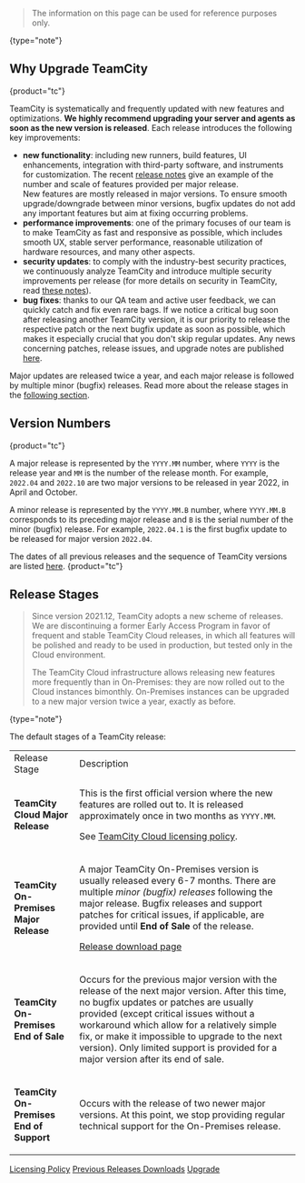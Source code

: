 [//]: # (title: TeamCity Release Cycle)
[//]: # (auxiliary-id: TeamCity Release Cycle)

>The information on this page can be used for reference purposes only.
> 
{type="note"}

## Why Upgrade TeamCity
{product="tc"}

TeamCity is systematically and frequently updated with new features and optimizations. __We highly recommend upgrading your server and agents as soon as the new version is released__. Each release introduces the following key improvements:
* __new functionality__: including new runners, build features, UI enhancements, integration with third-party software, and instruments for customization. The recent [release notes](what-s-new-in-teamcity.md) give an example of the number and scale of features provided per major release.  
  New features are mostly released in major versions. To ensure smooth upgrade/downgrade between minor versions, bugfix updates do not add any important features but aim at fixing occurring problems.
* __performance improvements__: one of the primary focuses of our team is to make TeamCity as fast and responsive as possible, which includes smooth UX, stable server performance, reasonable utilization of hardware resources, and many other aspects.
* __security updates__: to comply with the industry-best security practices, we continuously analyze TeamCity and introduce multiple security improvements per release (for more details on security in TeamCity, read [these notes](security-notes.md)).
* __bug fixes__: thanks to our QA team and active user feedback, we can quickly catch and fix even rare bags. If we notice a critical bug soon after releasing another TeamCity version, it is our priority to release the respective patch or the next bugfix update as soon as possible, which makes it especially crucial that you don't skip regular updates. Any news concerning patches, release issues, and upgrade notes are published [here](upgrade-notes.md).

Major updates are released twice a year, and each major release is followed by multiple minor (bugfix) releases. Read more about the release stages in the [following section](#Release+Stages).

## Version Numbers
{product="tc"}

A major release is represented by the `YYYY.MM` number, where `YYYY` is the release year and `MM` is the number of the release month. For example, `2022.04` and `2022.10` are two major versions to be released in year 2022, in April and October.

A minor release is represented by the `YYYY.MM.B` number, where `YYYY.MM.B` corresponds to its preceding major release and `B` is the serial number of the minor (bugfix) release. For example, `2022.04.1` is the first bugfix update to be released for major version `2022.04`.

The dates of all previous releases and the sequence of TeamCity versions are listed [here](previous-releases-downloads.md).
{product="tc"}

## Release Stages

>Since version 2021.12, TeamCity adopts a new scheme of releases. We are discontinuing a former Early Access Program in favor of frequent and stable TeamCity Cloud releases, in which all features will be polished and ready to be used in production, but tested only in the Cloud environment.
> 
>The TeamCity Cloud infrastructure allows releasing new features more frequently than in On-Premises: they are now rolled out to the Cloud instances bimonthly. On-Premises instances can be upgraded to a new major version twice a year, exactly as before.
> 
{type="note"}

The default stages of a TeamCity release:

<table>

<tr>

<td>Release Stage</td>
<td>Description</td>

</tr>

<tr>

<td>

__TeamCity Cloud Major Release__

</td>

<td>

This is the first official version where the new features are rolled out to. It is released approximately once in two months as `YYYY.MM`.

See [TeamCity Cloud licensing policy](https://www.jetbrains.com/help/teamcity/cloud/teamcity-cloud-subscription-and-licensing.html).

</td>

</tr>

<tr>

<td>

__TeamCity On-Premises Major Release__

</td>

<td>

A major TeamCity On-Premises version is usually released every 6-7 months. There are multiple _minor (bugfix) releases_ following the major release. Bugfix releases and support patches for critical issues, if applicable, are provided until __End of Sale__ of the release.

[Release download page](https://www.jetbrains.com/teamcity/download/)

</td>

</tr>

<tr>

<td>

__TeamCity On-Premises End of Sale__

</td>

<td>

Occurs for the previous major version with the release of the next major version. After this time, no bugfix updates or patches are usually provided (except critical issues without a workaround which allow for a relatively simple fix, or make it impossible to upgrade to the next version). Only limited support is provided for a major version after its end of sale.

</td>

</tr>

<tr>

<td>

__TeamCity On-Premises End of Support__

</td>

<td>

Occurs with the release of two newer major versions. At this point, we stop providing regular technical support for the On-Premises release.

</td>

</tr>

</table>


<seealso>
        <category ref="installation">
            <a href="licensing-policy.md" product="tc">Licensing Policy</a>
            <a href="previous-releases-downloads.md" product="tc">Previous Releases Downloads</a>
            <a href="upgrading-teamcity-server-and-agents.md" product="tc">Upgrade</a>
        </category>
</seealso>